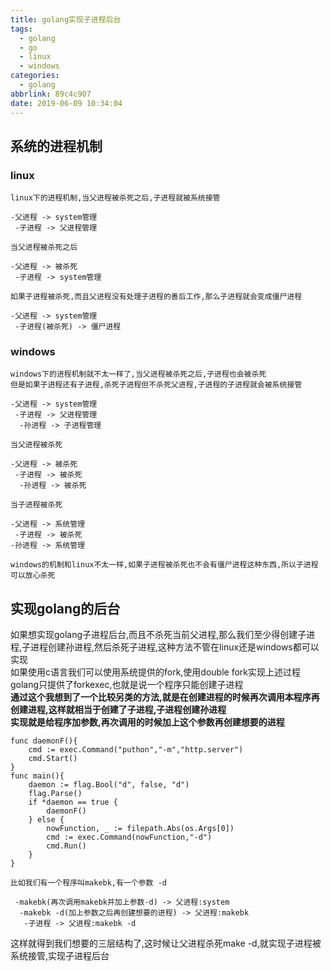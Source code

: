 ```yaml
---
title: golang实现子进程后台
tags:
  - golang
  - go
  - linux
  - windows
categories:
  - golang
abbrlink: 89c4c907
date: 2019-06-09 10:34:04
---
```

## 系统的进程机制

### linux

```none
linux下的进程机制,当父进程被杀死之后,子进程就被系统接管

-父进程 -> system管理 
 -子进程 -> 父进程管理 

当父进程被杀死之后

-父进程 -> 被杀死      
 -子进程 -> system管理 

如果子进程被杀死,而且父进程没有处理子进程的善后工作,那么子进程就会变成僵尸进程

-父进程 -> system管理       
 -子进程(被杀死) -> 僵尸进程  
```

<!--more-->
### windows

```none
windows下的进程机制就不太一样了,当父进程被杀死之后,子进程也会被杀死
但是如果子进程还有子进程,杀死子进程但不杀死父进程,子进程的子进程就会被系统接管

-父进程 -> system管理 
 -子进程 -> 父进程管理 
  -孙进程 -> 子进程管理

当父进程被杀死

-父进程 -> 被杀死   
 -子进程 -> 被杀死  
  -孙进程 -> 被杀死 

当子进程被杀死

-父进程 -> 系统管理   
 -子进程 -> 被杀死    
-孙进程 -> 系统管理   

windows的机制和linux不太一样,如果子进程被杀死也不会有僵尸进程这种东西,所以子进程可以放心杀死
```

## 实现golang的后台

如果想实现golang子进程后台,而且不杀死当前父进程,那么我们至少得创建子进程,子进程创建孙进程,然后杀死子进程,这种方法不管在linux还是windows都可以实现  
如果使用c语言我们可以使用系统提供的fork,使用double fork实现上述过程  
golang只提供了forkexec,也就是说一个程序只能创建子进程  
**通过这个我想到了一个比较另类的方法,就是在创建进程的时候再次调用本程序再创建进程,这样就相当于创建了子进程,子进程创建孙进程**  
**实现就是给程序加参数,再次调用的时候加上这个参数再创建想要的进程**

```golang
func daemonF(){
    cmd := exec.Command("puthon","-m","http.server")
    cmd.Start()
}
func main(){
    daemon := flag.Bool("d", false, "d")
    flag.Parse()
    if *daemon == true {
        daemonF()
    } else {
        nowFunction, _ := filepath.Abs(os.Args[0])
        cmd := exec.Command(nowFunction,"-d")
        cmd.Run()
    }
}
```

```none
比如我们有一个程序叫makebk,有一个参数 -d 

 -makebk(再次调用makebk并加上参数-d) -> 父进程:system     
  -makebk -d(加上参数之后再创建想要的进程) -> 父进程:makebk 
   -子进程 -> 父进程:makebk -d                          

```

这样就得到我们想要的三层结构了,这时候让父进程杀死make -d,就实现子进程被系统接管,实现子进程后台
